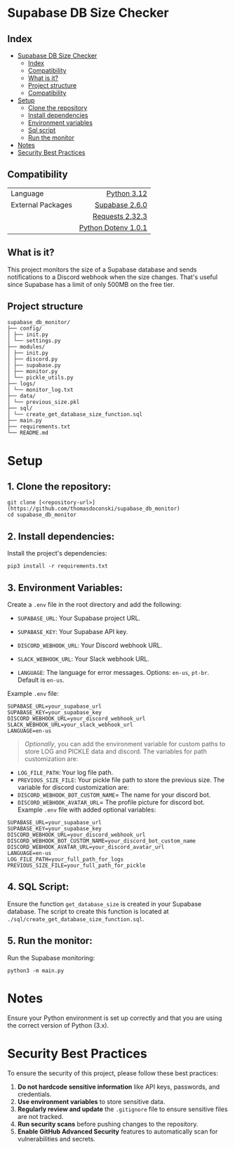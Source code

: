 # Supabase DB Size Checker

## Index
- [Supabase DB Size Checker](#supabase-db-size-checker)
    - [Index](#index)
    - [Compatibility](#compatibility)
    - [What is it?](#what-is-it)
    - [Project structure](#project-structure)
    - [Compatibility](#compatibility)
- [Setup](#setup)
    - [Clone the repository](#1-clone-the-repository)
    - [Install dependencies](#2-install-dependencies)
    - [Environment variables](#3-environment-variables)
    - [Sql script](#4-sql-script)
    - [Run the monitor](#5-run-the-monitor)
- [Notes](#note)
- [Security Best Practices](#security-best-practices)

## Compatibility
|                |                                                                                                            |
| -------------- | ----------------------------------------------------------------------------------------------------------:|
| Language       | [Python 3.12](https://www.python.org/ "Python's Homepage")                                                  |
| External Packages   | [Supabase 2.6.0](https://github.com/supabase-community/supabase-py "Supabase client for Python")  |
|                | [Requests 2.32.3](https://requests.readthedocs.io "Python HTTP for Humans")         |
|                | [Python Dotenv 1.0.1](https://github.com/theskumar/python-dotenv "Read key-value pairs from a .env file and set them as environment variables")         |

## What is it?
This project monitors the size of a Supabase database and sends notifications to a Discord webhook when the size changes.
That's useful since Supabase has a limit of only 500MB on the free tier.

## Project structure
```
supabase_db_monitor/
├── config/
│ ├── init.py
│ └── settings.py
├── modules/
│ ├── init.py
│ ├── discord.py
│ ├── supabase.py
│ ├── monitor.py
│ └── pickle_utils.py
├── logs/
│ └── monitor_log.txt
├── data/
│ └── previous_size.pkl
├── sql/
│ └── create_get_database_size_function.sql
├── main.py
├── requirements.txt
└── README.md
```


# Setup

## 1. **Clone the repository:**

``` 
git clone [<repository-url>](https://github.com/thomasdoconski/supabase_db_monitor)
cd supabase_db_monitor
```

## 2. **Install dependencies:**

Install the project's dependencies:
```
pip3 install -r requirements.txt
```

## 3. **Environment Variables:**

Create a `.env` file in the root directory and add the following:
- `SUPABASE_URL`: Your Supabase project URL.
- `SUPABASE_KEY`: Your Supabase API key.
- `DISCORD_WEBHOOK_URL`: Your Discord webhook URL.

- `SLACK_WEBHOOK_URL`: Your Slack webhook URL.
- `LANGUAGE`: The language for error messages. Options: `en-us`, `pt-br`. Default is `en-us`.

Example `.env` file:
```
SUPABASE_URL=your_supabase_url
SUPABASE_KEY=your_supabase_key
DISCORD_WEBHOOK_URL=your_discord_webhook_url
SLACK_WEBHOOK_URL=your_slack_webhook_url
LANGUAGE=en-us
```

>_Optionally_, you can add the environment variable for custom paths to store LOG and PICKLE data and discord.
The variables for path customization are:
- `LOG_FILE_PATH`: Your log file path. 
- `PREVIOUS_SIZE_FILE`: Your pickle file path to store the previous size.
The variable for discord customization are:
- `DISCORD_WEBHOOK_BOT_CUSTOM_NAME`= The name for your discord bot.
- `DISCORD_WEBHOOK_AVATAR_URL`= The profile picture for discord bot.
Example `.env` file with added optional variables:
```
SUPABASE_URL=your_supabase_url
SUPABASE_KEY=your_supabase_key
DISCORD_WEBHOOK_URL=your_discord_webhook_url
DISCORD_WEBHOOK_BOT_CUSTOM_NAME=your_discord_bot_custom_name
DISCORD_WEBHOOK_AVATAR_URL=your_discord_avatar_url
LANGUAGE=en-us
LOG_FILE_PATH=your_full_path_for_logs
PREVIOUS_SIZE_FILE=your_full_path_for_pickle
```

## 4. **SQL Script:**

Ensure the function `get_database_size` is created in your Supabase database. 
The script to create this function is located at `./sql/create_get_database_size_function.sql`.

## 5. **Run the monitor:**

Run the Supabase monitoring:
```
python3 -m main.py
``` 

# Notes

Ensure your Python environment is set up correctly and that you are using the correct version of Python (3.x).

# Security Best Practices

To ensure the security of this project, please follow these best practices:

1. **Do not hardcode sensitive information** like API keys, passwords, and credentials.
2. **Use environment variables** to store sensitive data.
3. **Regularly review and update** the `.gitignore` file to ensure sensitive files are not tracked.
4. **Run security scans** before pushing changes to the repository.
5. **Enable GitHub Advanced Security** features to automatically scan for vulnerabilities and secrets.
